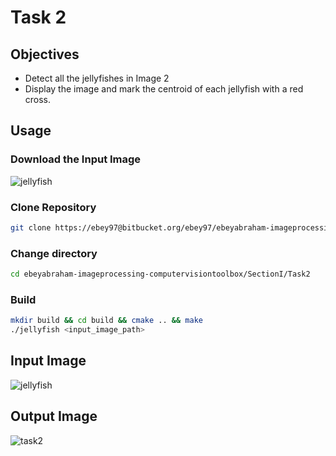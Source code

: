 # Task 2

## Objectives
* Detect all the jellyfishes in Image 2
* Display the image and mark the centroid of each jellyfish with a red cross.

## Usage

### Download the Input Image
![jellyfish](https://cloud.githubusercontent.com/assets/15849927/26694173/2ff37040-4724-11e7-8171-5386046d68bf.jpg)

### Clone Repository
```bash
git clone https://ebey97@bitbucket.org/ebey97/ebeyabraham-imageprocessing-computervisiontoolbox.git
```
### Change directory
```bash
cd ebeyabraham-imageprocessing-computervisiontoolbox/SectionI/Task2
```
### Build
```bash
mkdir build && cd build && cmake .. && make
./jellyfish <input_image_path>
```
## Input Image

![jellyfish](https://cloud.githubusercontent.com/assets/15849927/26694173/2ff37040-4724-11e7-8171-5386046d68bf.jpg)

## Output Image

![task2](https://cloud.githubusercontent.com/assets/15849927/26694175/3004417c-4724-11e7-8ab2-5c653b8ba7ad.jpg)
